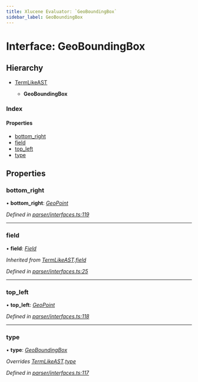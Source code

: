 ```yaml
---
title: Xlucene Evaluator: `GeoBoundingBox`
sidebar_label: GeoBoundingBox
---
```


# Interface: GeoBoundingBox

## Hierarchy

* [TermLikeAST](termlikeast.md)

  * **GeoBoundingBox**

### Index

#### Properties

* [bottom_right](geoboundingbox.md#bottom_right)
* [field](geoboundingbox.md#field)
* [top_left](geoboundingbox.md#top_left)
* [type](geoboundingbox.md#type)

## Properties

###  bottom_right

• **bottom_right**: *[GeoPoint](geopoint.md)*

*Defined in [parser/interfaces.ts:119](https://github.com/terascope/teraslice/blob/6aab1cd2/packages/xlucene-evaluator/src/parser/interfaces.ts#L119)*

___

###  field

• **field**: *[Field](../overview.md#field)*

*Inherited from [TermLikeAST](termlikeast.md).[field](termlikeast.md#field)*

*Defined in [parser/interfaces.ts:25](https://github.com/terascope/teraslice/blob/6aab1cd2/packages/xlucene-evaluator/src/parser/interfaces.ts#L25)*

___

###  top_left

• **top_left**: *[GeoPoint](geopoint.md)*

*Defined in [parser/interfaces.ts:118](https://github.com/terascope/teraslice/blob/6aab1cd2/packages/xlucene-evaluator/src/parser/interfaces.ts#L118)*

___

###  type

• **type**: *[GeoBoundingBox](../enums/asttype.md#geoboundingbox)*

*Overrides [TermLikeAST](termlikeast.md).[type](termlikeast.md#type)*

*Defined in [parser/interfaces.ts:117](https://github.com/terascope/teraslice/blob/6aab1cd2/packages/xlucene-evaluator/src/parser/interfaces.ts#L117)*
